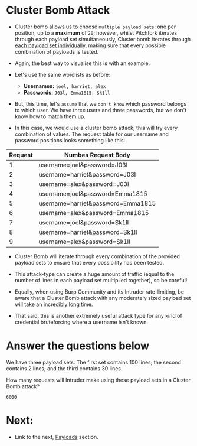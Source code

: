 # Cluster Bomb Attack

- Cluster bomb allows us to choose `multiple payload sets`: one per position, up to a **maximum** of `20`; however, whilst Pitchfork iterates through each payload set simultaneously, Cluster bomb iterates through <ins>each payload set individually</ins>, making sure that every possible combination of payloads is tested.

- Again, the best way to visualise this is with an example.

- Let's use the same wordlists as before:

   - **Usernames:** `joel, harriet, alex`
   - **Passwords:** `J03l, Emma1815, Sk1ll`

- But, this time, let's `assume` that we `don't know` which password belongs to which user. We have three users and three passwords, but we don't know how to match them up. 

- In this case, we would use a cluster bomb attack; this will try every combination of values. The request table for our username and password positions looks something like this:

|Request| Numbes Request Body|
|--|--|
|1|username=joel&password=J03l|
|2|username=harriet&password=J03l|
|3|username=alex&password=J03l|
|4|username=joel&password=Emma1815|
|5|username=harriet&password=Emma1815|
|6|username=alex&password=Emma1815|
|7|username=joel&password=Sk1ll|
|8|username=harriet&password=Sk1ll|
|9|username=alex&password=Sk1ll|

- Cluster Bomb will iterate through every combination of the provided payload sets to ensure that every possibility has been tested. 

- This attack-type can create a huge amount of traffic (equal to the number of lines in each payload set multiplied together), so be careful! 
- Equally, when using Burp Community and its Intruder rate-limiting, be aware that a Cluster Bomb attack with any moderately sized payload set will take an incredibly long time.

- That said, this is another extremely useful attack type for any kind of credential bruteforcing where a username isn't known.

#

# Answer the questions below

We have three payload sets. The first set contains 100 lines; the second contains 2 lines; and the third contains 30 lines.

How many requests will Intruder make using these payload sets in a Cluster Bomb attack?
```
6000
```

#

# Next:

- Link to the next, [Payloads](https://github.com/ShubhamJagtap2000/Burp-Suite/tree/main/09%20Intruder/04%20Payloads) section.
